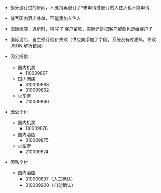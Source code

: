 - 部分退订过的房间，不支持再退订了?未申请过退订的入住人也不能申请
- 散客国内酒店补单，不能添加入住人
- 国际酒店，退房时，填写了 客户留款，实际还是把客户留款也退给客户了
- 国际酒店，自主预订验价失败（供应商添加了字段，系统没有过滤掉，导致JSON 解析错误）


- 因公授信：
  - 国内机票
    - 110009867
  - 国内酒店
    - 310009868
    - 310009862
  - 火车票
    - 210009866

- 因公个付
  - 国内机票
    - 110009878
  - 国内酒店
    - 310009875
  - 火车票
    - 210009874

- 因私个付
  - 国内酒店
    - 310009897（人工确认）
    - 310009900（自动确认）

